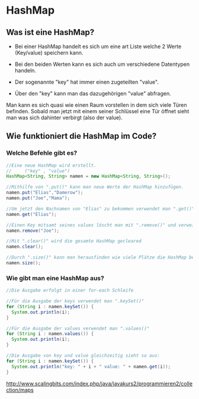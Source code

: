# HashMap

## Was ist eine HashMap?
- Bei einer HashMap handelt es sich um eine art Liste welche 2 Werte (Key/value) speichern kann.

- Bei den beiden Werten kann es sich auch um verschiedene Datentypen handeln.

- Der sogenannte "key" hat immer einen zugeteilten "value".

- Über den "key" kann man das dazugehörigen "value" abfragen.

Man kann es sich quasi wie einen Raum vorstellen in dem sich viele Türen befinden. Sobald man jetzt mit einem seiner Schlüssel eine Tür öffnet sieht man was sich dahinter verbirgt (also der value).

## Wie funktioniert die HashMap im Code?
### Welche Befehle gibt es?
````java
//Eine neue HashMap wird erstellt.
//     ("key" , "value")
HashMap<String, String> namen = new HashMap<String, String>();

//Mithilfe von ".put()" kann man neue Werte der HashMap hinzufügen.
namen.put("Elias","Damerow");
namen.put("Joe","Mama");

//Um jetzt den Nachnamen von "Elias" zu bekommen verwendet man ".get()" und verweißt auf den key
namen.get("Elias");

//Einen Key mitsamt seines values löscht man mit ".remove()" und verweißt auf den key
namen.remove("Joe");

//Mit ".clear()" wird die gesamte HashMap gecleared
namen.clear();

//Durch ".size()" kann man herausfinden wie viele Plätze die HashMap besitzt
namen.size();
````
### Wie gibt man eine HashMap aus?
````java
//Die Ausgabe erfolgt in einer for-each Schleife

//Für die Ausgabe der keys verwendet man ".keySet()"
for (String i : namen.keySet()) {
  System.out.println(i);
}

//Für die Ausgabe der values verwendet man ".values()"
for (String i : namen.values()) {
  System.out.println(i);
}

//Die Ausgabe von key und value gleichzeitig sieht so aus:
for (String i : namen.keySet()) {
  System.out.println("key: " + i + " value: " + namen.get(i));
}
````

http://www.scalingbits.com/index.php/java/javakurs2/programmieren2/collection/maps

